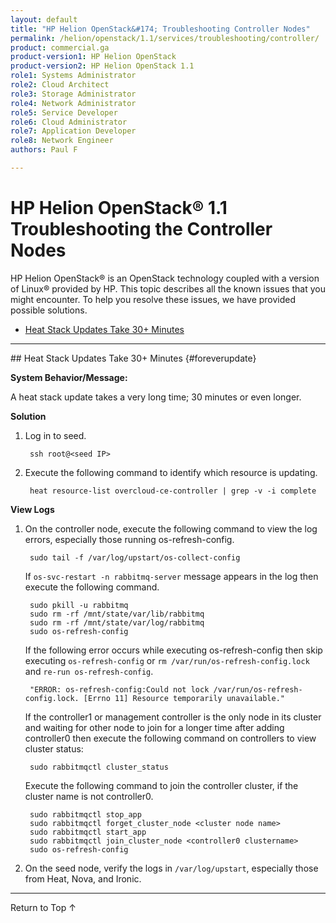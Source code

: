 ```yaml
---
layout: default
title: "HP Helion OpenStack&#174; Troubleshooting Controller Nodes"
permalink: /helion/openstack/1.1/services/troubleshooting/controller/
product: commercial.ga
product-version1: HP Helion OpenStack
product-version2: HP Helion OpenStack 1.1
role1: Systems Administrator 
role2: Cloud Architect 
role3: Storage Administrator 
role4: Network Administrator 
role5: Service Developer 
role6: Cloud Administrator 
role7: Application Developer 
role8: Network Engineer 
authors: Paul F

---
```

<!--PUBLISHED-->

<script>

function PageRefresh {
onLoad="window.refresh"
}

PageRefresh();

</script>
<!--

<p style="font-size: small;"> <a href="/helion/openstack/1.1/services/object/overview/">&#9664; PREV</a> | <a href="/helion/openstack/1.1/services/overview/">&#9650; UP</a> | <a href="/helion/openstack/1.1/services/reporting/overview/"> NEXT &#9654</a> </p> --->

# HP Helion OpenStack&#174; 1.1 Troubleshooting the Controller Nodes

HP Helion OpenStack&#174; is an OpenStack technology coupled with a version of Linux&reg; provided by HP. This topic describes all the known issues that you might encounter. To help you resolve these issues, we have provided possible solutions.

- [Heat Stack Updates Take 30+ Minutes](#foreverupdate)
<!-- [After Updating, Cinder Create and Backups Fail](#failcinder)-->

<hr>
## Heat Stack Updates Take 30+ Minutes {#foreverupdate}

**System Behavior/Message:**

A heat stack update takes a very long time; 30 minutes or even longer. 

**Solution**

1. Log in to seed.

		ssh root@<seed IP>

2. Execute the following command to identify which resource is updating.

		heat resource-list overcloud-ce-controller | grep -v -i complete

**View Logs**

1. On the controller node, execute the following command to view the log errors, especially those running os-refresh-config.

		sudo tail -f /var/log/upstart/os-collect-config

 	If  `os-svc-restart -n rabbitmq-server` message appears in the log then execute the following command.


		sudo pkill -u rabbitmq
		sudo rm -rf /mnt/state/var/lib/rabbitmq
		sudo rm -rf /mnt/state/var/log/rabbitmq
		sudo os-refresh-config


	 If the following error occurs while executing os-refresh-config then skip executing `os-refresh-config` or `rm /var/run/os-refresh-config.lock` and `re-run os-refresh-config`.


 		"ERROR: os-refresh-config:Could not lock /var/run/os-refresh-config.lock. [Errno 11] Resource temporarily unavailable."


 	If the controller1 or management controller is the only node in its cluster and waiting for other node to join for a longer time after adding controller0 then execute the following command on controllers to view cluster status:

		sudo rabbitmqctl cluster_status

	Execute the following command to join the controller cluster, if the cluster name is not controller0.

		sudo rabbitmqctl stop_app
		sudo rabbitmqctl forget_cluster_node <cluster node name>
		sudo rabbitmqctl start_app
		sudo rabbitmqctl join_cluster_node <controller0 clustername>
		sudo os-refresh-config

2.  On the seed node, verify the logs in `/var/log/upstart`, especially those from Heat, Nova, and Ironic.
<hr>
<!--## After Updating, Cinder Create and Backups Fail {#failcinder}

After updating to HP Helion OpenStack 1.1, Cinder [backup](#backupfail) and Cinder [create volume from image](#volumefail) (bootable volume) fail. 

This indicates that ISCSI authentication is failing on controller0. The work-around is to migrate the cinder-volume service to another node and then stop the Cinder Backup service on controller0.

###Fails to Create Volume {#volumefail}

For example, the following command resulted in a volume with the status 'error'

	cinder create --image-id eeecc4aa-8a99-447d-848f-c40f4af0d606 --availability-zone nova --display-name bv_deb_001 --display_description bv_deb_001 20
	+---------------------+--------------------------------------+
	|       Property      |                Value                 |
	+---------------------+--------------------------------------+
	|     attachments     |                  []                  |
	|  availability_zone  |                 nova                 |
	|       bootable      |                false                 |
	|      created_at     |      2015-02-21T19:44:20.394735      |
	| display_description |              bv_deb_001              |
	|     display_name    |              bv_deb_001              |
	|      encrypted      |                False                 |
	|          id         | 0260a9e1-2e4a-444f-81d7-867f63f23fe9 |
	|       image_id      | eeecc4aa-8a99-447d-848f-c40f4af0d606 |
	|       metadata      |                  {}                  |
	|         size        |                  20                  |
	|     snapshot_id     |                 None                 |
	|     source_volid    |                 None                 |
	|        status       |               creating               |
	|     volume_type     |                 None                 |
	+---------------------+--------------------------------------+
	
	$ cinder list
	+--------------------------------------+--------+--------------+------+-------------+----------+-------------+
	|                  ID                  | Status | Display Name | Size | Volume Type | Bootable | Attached to |
	+--------------------------------------+--------+--------------+------+-------------+----------+-------------+
	| 0260a9e1-2e4a-444f-81d7-867f63f23fe9 | error  |  bv_deb_001  |  20  |     None    |  false   |             |
	+--------------------------------------+--------+--------------+------+-------------+----------+-------------+

If this error message occurs, **confirm** that the cause is an ISCSI error.

1. Search for the following string in */var/log/cinder/cinder-volume.log* on controller0:

		grep 'Failed to copy image <image-id> to volume: <volume-id>, error: iscsiadm: No session found.' /var/log/cinder/cinder-volume.log
		2015-02-23 13:46:01.415 21650 ERROR cinder.volume.flows.manager.create_volume [req-918f993f-5456-4eba-a266-67a638e9aa99 9f5ec59efa57483aad14b20378091195 c4b1111b613c4454a4cb3101ac420f54 - - -] Failed to copy image eeecc4aa-8a99-447d-848f-c40f4af0d606 to volume: 0260a9e1-2e4a-444f-81d7-867f63f23fe9, error: iscsiadm: No session found.

2. If the string is found, [failover the cinder-volume manager](/helion/openstack/high-availability/#cinder-volume) from controller0 to controller1. 
3. Stop the cinder-volume service on controller0.

		sudo service cinder-volume stop
		sudo os-svc-enable-upstart cinder-volume disable


4. Start the cinder-volume service on controller1.
 
		sudo os-svc-enable-upstart cinder-volume enable
		sudo service cinder-volume start

###Backup Fails {#backupfail}

In the case of Cinder volume backups, the following command may result in a volume backup with the status 'error'

	cinder backup-create --display-name test10-backup001 dce6491b-87b9-4ccf-89bf-d38540a72
	+-----------+--------------------------------------+
	|  Property |                Value                 |
	+-----------+--------------------------------------+
	|     id    | a4ae0286-ba48-4d28-a6b2-4a0022c1f46b |
	|    name   |           test10-backup001           |
	| volume_id | dce6491b-87b9-4ccf-89bf-d38540a72580 |
	+-----------+--------------------------------------+
	
	cinder backup-list
	+--------------------------------------+--------------------------------------+-----------+------------------+------+--------------+---------------+
	|                  ID                  |              Volume ID               |   Status  |       Name       | Size | Object Count |   Container   |
	+--------------------------------------+--------------------------------------+-----------+------------------+------+--------------+---------------+
	| a4ae0286-ba48-4d28-a6b2-4a0022c1f46b | dce6491b-87b9-4ccf-89bf-d38540a72580 |   error   | test10-backup001 |  10  |     None     |      None     |
	+--------------------------------------+--------------------------------------+-----------+------------------+------+--------------+---------------+
	

If this error occurs, **confirm** that the cause is an ISCSI error.

1. Search the /var/log/cinder/cinder-backup.log on **each** of the controller nodes.

		grep 'Unexpected error while running command' /var/log/cinder/cinder-backup.log | grep <volume-id> | grep 'iscsiadm: No session found'

2. If you find that the error is present on a controller node, stop the cinder-backup service on that node.
	
		sudo service cinder-backup stop

<hr>
-->
<a href="#top" style="padding:14px 0px 14px 0px; text-decoration: none;"> Return to Top &#8593;</a>


